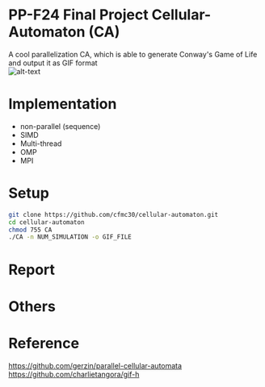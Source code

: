 # PP-F24 Final Project Cellular-Automaton (CA)
A cool parallelization CA, which is able to generate Conway's Game of Life and output it as GIF format <br>
![alt-text]([link](https://github.com/cfmc30/cellular-automaton/blob/dev/result_gif/simulate300.gif))
# Implementation
* non-parallel (sequence)
* SIMD
* Multi-thread
* OMP
* MPI
# Setup
```bash
git clone https://github.com/cfmc30/cellular-automaton.git
cd cellular-automaton
chmod 755 CA
./CA -n NUM_SIMULATION -o GIF_FILE
```
# Report
# Others
# Reference
<https://github.com/gerzin/parallel-cellular-automata> <br>
<https://github.com/charlietangora/gif-h>
